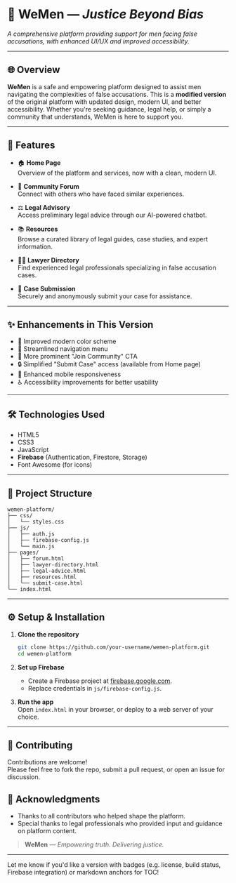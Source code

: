 # 💼 WeMen — *Justice Beyond Bias*

*A comprehensive platform providing support for men facing false accusations, with enhanced UI/UX and improved accessibility.*

---

## 🌐 Overview

**WeMen** is a safe and empowering platform designed to assist men navigating the complexities of false accusations. This is a **modified version** of the original platform with updated design, modern UI, and better accessibility. Whether you're seeking guidance, legal help, or simply a community that understands, WeMen is here to support you.

---

## 🚀 Features

- 🏠 **Home Page**  
  Overview of the platform and services, now with a clean, modern UI.

- 💬 **Community Forum**  
  Connect with others who have faced similar experiences.

- ⚖️ **Legal Advisory**  
  Access preliminary legal advice through our AI-powered chatbot.

- 📚 **Resources**  
  Browse a curated library of legal guides, case studies, and expert information.

- 👨‍⚖️ **Lawyer Directory**  
  Find experienced legal professionals specializing in false accusation cases.

- 📝 **Case Submission**  
  Securely and anonymously submit your case for assistance.

---

## ✨ Enhancements in This Version

- 🎨 Improved modern color scheme  
- 🧭 Streamlined navigation menu  
- 👥 More prominent "Join Community" CTA  
- 🔒 Simplified "Submit Case" access (available from Home page)  
- 📱 Enhanced mobile responsiveness  
- ♿ Accessibility improvements for better usability  

---

## 🛠️ Technologies Used

- HTML5  
- CSS3  
- JavaScript  
- **Firebase** (Authentication, Firestore, Storage)  
- Font Awesome (for icons)

---

## 📁 Project Structure

```
wemen-platform/
├── css/
│   └── styles.css
├── js/
│   ├── auth.js
│   ├── firebase-config.js
│   └── main.js
├── pages/
│   ├── forum.html
│   ├── lawyer-directory.html
│   ├── legal-advice.html
│   ├── resources.html
│   └── submit-case.html
└── index.html
```

---

## ⚙️ Setup & Installation

1. **Clone the repository**  
   ```bash
   git clone https://github.com/your-username/wemen-platform.git
   cd wemen-platform
   ```

2. **Set up Firebase**  
   - Create a Firebase project at [firebase.google.com](https://firebase.google.com).
   - Replace credentials in `js/firebase-config.js`.

3. **Run the app**  
   Open `index.html` in your browser, or deploy to a web server of your choice.

---

## 🤝 Contributing

Contributions are welcome!  
Please feel free to fork the repo, submit a pull request, or open an issue for discussion.

## 🙏 Acknowledgments

- Thanks to all contributors who helped shape the platform.
- Special thanks to legal professionals who provided input and guidance on platform content.

> **WeMen** — *Empowering truth. Delivering justice.*

---

Let me know if you'd like a version with badges (e.g. license, build status, Firebase integration) or markdown anchors for TOC!
